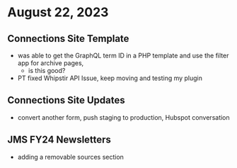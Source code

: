 # August 22, 2023

## Connections Site Template
- was able to get the GraphQL term ID in a PHP template and use the filter app for archive pages,
    - is this good?
- PT fixed Whipstir API Issue, keep moving and testing my plugin

## Connections Site Updates
- convert another form, push staging to production, Hubspot conversation

## JMS FY24 Newsletters
- adding a removable sources section
